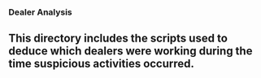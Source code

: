 ### Dealer Analysis 
This directory includes the scripts used to deduce which dealers were working during the time suspicious activities occurred.
- 
